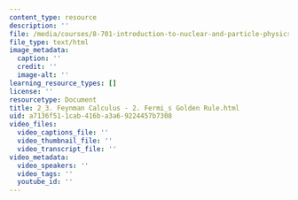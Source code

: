 ```yaml
---
content_type: resource
description: ''
file: /media/courses/8-701-introduction-to-nuclear-and-particle-physics-fall-2020/2_3-feynman-calculus-2-fermi_s-golden-rule.html
file_type: text/html
image_metadata:
  caption: ''
  credit: ''
  image-alt: ''
learning_resource_types: []
license: ''
resourcetype: Document
title: 2_3. Feynman Calculus - 2. Fermi_s Golden Rule.html
uid: a7136f51-1cab-416b-a3a6-9224457b7308
video_files:
  video_captions_file: ''
  video_thumbnail_file: ''
  video_transcript_file: ''
video_metadata:
  video_speakers: ''
  video_tags: ''
  youtube_id: ''
---
```

